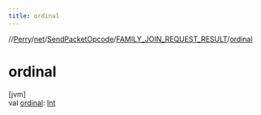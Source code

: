 ```yaml
---
title: ordinal
---
```

//[Perry](../../../../index.html)/[net](../../index.html)/[SendPacketOpcode](../index.html)/[FAMILY_JOIN_REQUEST_RESULT](index.html)/[ordinal](ordinal.html)



# ordinal



[jvm]\
val [ordinal](ordinal.html): [Int](https://kotlinlang.org/api/latest/jvm/stdlib/kotlin/-int/index.html)





